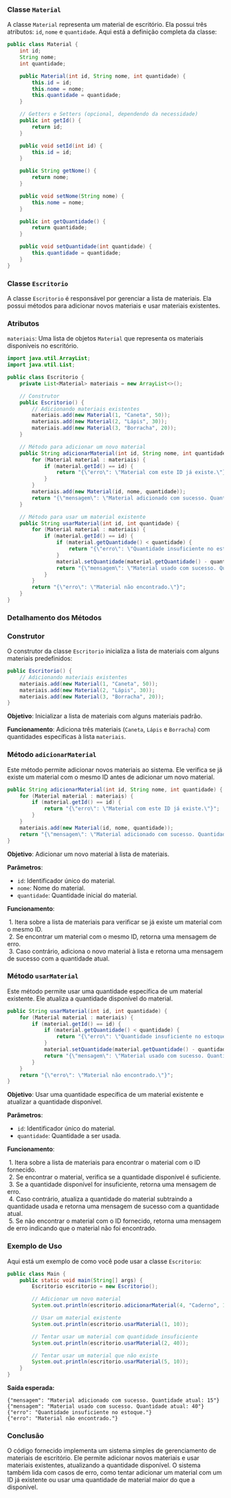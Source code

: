 ### Classe `Material`

A classe `Material` representa um material de escritório. Ela possui três atributos: `id`, `nome` e `quantidade`. Aqui está a definição completa da classe:

```java
public class Material {
    int id;
    String nome;
    int quantidade;

    public Material(int id, String nome, int quantidade) {
        this.id = id;
        this.nome = nome;
        this.quantidade = quantidade;
    }

    // Getters e Setters (opcional, dependendo da necessidade)
    public int getId() {
        return id;
    }

    public void setId(int id) {
        this.id = id;
    }

    public String getNome() {
        return nome;
    }

    public void setNome(String nome) {
        this.nome = nome;
    }

    public int getQuantidade() {
        return quantidade;
    }

    public void setQuantidade(int quantidade) {
        this.quantidade = quantidade;
    }
}
```

### Classe `Escritorio`

A classe `Escritorio` é responsável por gerenciar a lista de materiais. Ela possui métodos para adicionar novos materiais e usar materiais existentes. 

### Atributos

`materiais`: Uma lista de objetos `Material` que representa os materiais disponíveis no escritório.

```java
import java.util.ArrayList;
import java.util.List;

public class Escritorio {
    private List<Material> materiais = new ArrayList<>();

    // Construtor
    public Escritorio() {
        // Adicionando materiais existentes
        materiais.add(new Material(1, "Caneta", 50));
        materiais.add(new Material(2, "Lápis", 30));
        materiais.add(new Material(3, "Borracha", 20));
    }

    // Método para adicionar um novo material
    public String adicionarMaterial(int id, String nome, int quantidade) {
        for (Material material : materiais) {
            if (material.getId() == id) {
                return "{\"erro\": \"Material com este ID já existe.\"}";
            }
        }
        materiais.add(new Material(id, nome, quantidade));
        return "{\"mensagem\": \"Material adicionado com sucesso. Quantidade atual: " + quantidade + "\"}";
    }

    // Método para usar um material existente
    public String usarMaterial(int id, int quantidade) {
        for (Material material : materiais) {
            if (material.getId() == id) {
                if (material.getQuantidade() < quantidade) {
                    return "{\"erro\": \"Quantidade insuficiente no estoque.\"}";
                }
                material.setQuantidade(material.getQuantidade() - quantidade);
                return "{\"mensagem\": \"Material usado com sucesso. Quantidade atual: " + material.getQuantidade() + "\"}";
            }
        }
        return "{\"erro\": \"Material não encontrado.\"}";
    }
}
```

### Detalhamento dos Métodos

### Construtor

O construtor da classe `Escritorio` inicializa a lista de materiais com alguns materiais predefinidos:

```java
public Escritorio() {
    // Adicionando materiais existentes
    materiais.add(new Material(1, "Caneta", 50));
    materiais.add(new Material(2, "Lápis", 30));
    materiais.add(new Material(3, "Borracha", 20));
}
```

**Objetivo**: Inicializar a lista de materiais com alguns materiais padrão.

**Funcionamento**: Adiciona três materiais (`Caneta`, `Lápis` e `Borracha`) com quantidades específicas à lista `materiais`.

### Método `adicionarMaterial`

Este método permite adicionar novos materiais ao sistema. Ele verifica se já existe um material com o mesmo ID antes de adicionar um novo material.

```java
public String adicionarMaterial(int id, String nome, int quantidade) {
    for (Material material : materiais) {
        if (material.getId() == id) {
            return "{\"erro\": \"Material com este ID já existe.\"}";
        }
    }
    materiais.add(new Material(id, nome, quantidade));
    return "{\"mensagem\": \"Material adicionado com sucesso. Quantidade atual: " + quantidade + "\"}";
}
```

**Objetivo**: Adicionar um novo material à lista de materiais.

**Parâmetros**:  

*   `id`: Identificador único do material.  
*   `nome`: Nome do material.  
*   `quantidade`: Quantidade inicial do material.

**Funcionamento**:  

 1. Itera sobre a lista de materiais para verificar se já existe um material com o mesmo ID.  
 2. Se encontrar um material com o mesmo ID, retorna uma mensagem de erro.  
 3. Caso contrário, adiciona o novo material à lista e retorna uma mensagem de sucesso com a quantidade atual.

### Método `usarMaterial`

Este método permite usar uma quantidade específica de um material existente. Ele atualiza a quantidade disponível do material.

```java
public String usarMaterial(int id, int quantidade) {
    for (Material material : materiais) {
        if (material.getId() == id) {
            if (material.getQuantidade() < quantidade) {
                return "{\"erro\": \"Quantidade insuficiente no estoque.\"}";
            }
            material.setQuantidade(material.getQuantidade() - quantidade);
            return "{\"mensagem\": \"Material usado com sucesso. Quantidade atual: " + material.getQuantidade() + "\"}";
        }
    }
    return "{\"erro\": \"Material não encontrado.\"}";
}
```

**Objetivo**: Usar uma quantidade específica de um material existente e atualizar a quantidade disponível.

**Parâmetros**:  

*   `id`: Identificador único do material.  
*   `quantidade`: Quantidade a ser usada.

**Funcionamento**:  

 1. Itera sobre a lista de materiais para encontrar o material com o ID fornecido.  
 2. Se encontrar o material, verifica se a quantidade disponível é suficiente.  
 3. Se a quantidade disponível for insuficiente, retorna uma mensagem de erro.  
 4. Caso contrário, atualiza a quantidade do material subtraindo a quantidade usada e retorna uma mensagem de sucesso com a quantidade atual.  
 5. Se não encontrar o material com o ID fornecido, retorna uma mensagem de erro indicando que o material não foi encontrado.

### Exemplo de Uso

Aqui está um exemplo de como você pode usar a classe `Escritorio`:

```java
public class Main {
    public static void main(String[] args) {
        Escritorio escritorio = new Escritorio();

        // Adicionar um novo material
        System.out.println(escritorio.adicionarMaterial(4, "Caderno", 15));

        // Usar um material existente
        System.out.println(escritorio.usarMaterial(1, 10));

        // Tentar usar um material com quantidade insuficiente
        System.out.println(escritorio.usarMaterial(2, 40));

        // Tentar usar um material que não existe
        System.out.println(escritorio.usarMaterial(5, 10));
    }
}
```

**Saída esperada:**

```plaintext
{"mensagem": "Material adicionado com sucesso. Quantidade atual: 15"}
{"mensagem": "Material usado com sucesso. Quantidade atual: 40"}
{"erro": "Quantidade insuficiente no estoque."}
{"erro": "Material não encontrado."}
```

### Conclusão

O código fornecido implementa um sistema simples de gerenciamento de materiais de escritório. Ele permite adicionar novos materiais e usar materiais existentes, atualizando a quantidade disponível. O sistema também lida com casos de erro, como tentar adicionar um material com um ID já existente ou usar uma quantidade de material maior do que a disponível.